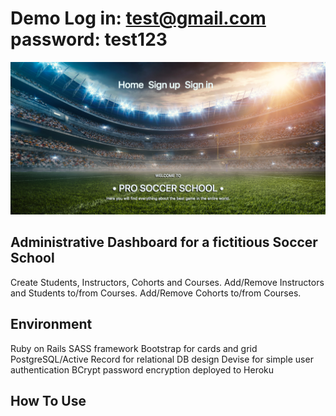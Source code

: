  # Demo Log in: test@gmail.com password: test123
 ![screenshot](1.png)
 ## Administrative Dashboard for a fictitious Soccer School
 


Create Students, Instructors, Cohorts and Courses.
Add/Remove Instructors and Students to/from Courses.
Add/Remove Cohorts to/from Courses.


## Environment

Ruby on Rails
SASS framework
Bootstrap for cards and grid
PostgreSQL/Active Record for relational DB design
Devise for simple user authentication
BCrypt password encryption
deployed to Heroku


## How To Use
